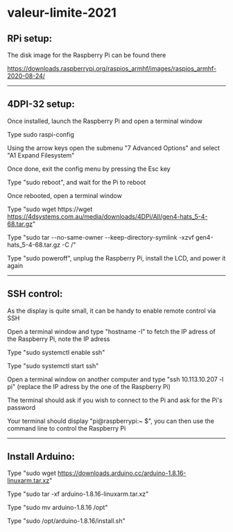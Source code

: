 # valeur-limite-2021

## RPi setup:

The disk image for the Raspberry Pi can be found there

https://downloads.raspberrypi.org/raspios_armhf/images/raspios_armhf-2020-08-24/

___
## 4DPI-32 setup:

Once installed, launch the Raspberry Pi and open a terminal window

Type sudo raspi-config

Using the arrow keys open the submenu "7 Advanced Options" and select "A1 Expand Filesystem"

Once done, exit the config menu by pressing the Esc key

Type "sudo reboot", and wait for the Pi to reboot

Once rebooted, open a terminal window

Type "sudo wget https://wget https://4dsystems.com.au/media/downloads/4DPi/All/gen4-hats_5-4-68.tar.gz"

Type "sudo tar --no-same-owner --keep-directory-symlink -xzvf gen4-hats_5-4-68.tar.gz -C /"

Type "sudo poweroff", unplug the Raspberry Pi, install the LCD, and power it again

___
## SSH control:

As the display is quite small, it can be handy to enable remote control via SSH

Open a terminal window and type "hostname -I" to fetch the IP adress of the Raspberry Pi, note the IP adress

Type "sudo systemctl enable ssh"

Type "sudo systemctl start ssh"

Open a terminal window on another computer and type "ssh 10.113.10.207 -l pi" (replace the IP adress by the one of the Raspberry Pi)

The terminal should ask if you wish to connect to the Pi and ask for the Pi's password

Your terminal should display "pi@raspberrypi:~ $", you can then use the command line to control the Raspberry Pi

___
## Install Arduino:

Type "sudo wget https://downloads.arduino.cc/arduino-1.8.16-linuxarm.tar.xz"

Type "sudo tar -xf arduino-1.8.16-linuxarm.tar.xz"

Type "sudo mv arduino-1.8.16 /opt"

Type "sudo /opt/arduino-1.8.16/install.sh"
